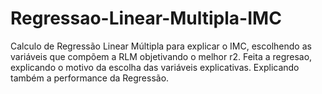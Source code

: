 # Regressao-Linear-Multipla-IMC
Calculo de Regressão Linear Múltipla para explicar o IMC, escolhendo as variáveis que compõem a RLM objetivando o melhor r2.  Feita a regresao, explicando o motivo da escolha das variáveis explicativas.  Explicando também a performance da Regressão.
